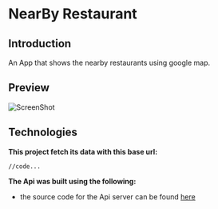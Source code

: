 # NearBy Restaurant

## Introduction
An App that shows the nearby restaurants using google map.

## Preview

![ScreenShot](https://github.com/shittu33/ResponsiveNewsApp/blob/master/screen.PNG?raw=true)


## Technologies

**This project fetch its data with this base url:**
```
//code...
```
**The Api was built using the following:**
* the source code for the Api server can be found  [here](https://github.com/shittu33/HerokuNewsApiServer)
